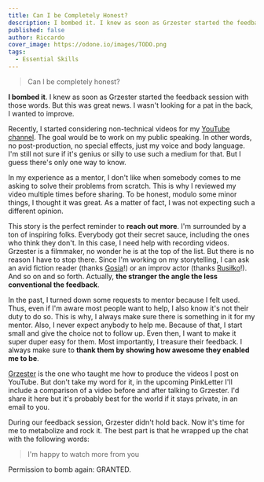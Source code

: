 ```yaml
---
title: Can I be Completely Honest?
description: I bombed it. I knew as soon as Grzester started the feedback session with those words. But this was great news. I wasn't looking for a pat in the back, I wanted to improve.
published: false
author: Riccardo
cover_image: https://odone.io/images/TODO.png
tags:
  - Essential Skills
---
```


> Can I be completely honest?

**I bombed it**. I knew as soon as Grzester started the feedback session with those words. But this was great news. I wasn't looking for a pat in the back, I wanted to improve.

Recently, I started considering non-technical videos for my [YouTube channel](https://www.youtube.com/channel/UCqoYTAX09Ico3T_NCRy-iSg). The goal would be to work on my public speaking. In other words, no post-production, no special effects, just my voice and body language. I'm still not sure if it's genius or silly to use such a medium for that. But I guess there's only one way to know.

In my experience as a mentor, I don't like when somebody comes to me asking to solve their problems from scratch. This is why I reviewed my video multiple times before sharing. To be honest, modulo some minor things, I thought it was great. As a matter of fact, I was not expecting such a different opinion.

This story is the perfect reminder to **reach out more**. I'm surrounded by a ton of inspiring folks. Everybody got their secret sauce, including the ones who think they don't. In this case, I need help with recording videos. Grzester is a filmmaker, no wonder he is at the top of the list. But there is no reason I have to stop there. Since I'm working on my storytelling, I can ask an avid fiction reader (thanks [Gosia](https://www.instagram.com/designaur/)!) or an improv actor (thanks [Rusiłko](https://www.linkedin.com/in/rusilko)!). And so on and so forth. Actually, **the stranger the angle the less conventional the feedback**.

In the past, I turned down some requests to mentor because I felt used. Thus, even if I'm aware most people want to help, I also know it's not their duty to do so. This is why, I always make sure there is something in it for my mentor. Also, I never expect anybody to help me. Because of that, I start small and give the choice not to follow up. Even then, I want to make it super duper easy for them. Most importantly, I treasure their feedback. I always make sure to **thank them by showing how awesome they enabled me to be**.

[Grzester](https://www.linkedin.com/in/grzegorz-jedo-759388112) is the one who taught me how to produce the videos I post on YouTube. But don't take my word for it, in the upcoming PinkLetter I'll include a comparison of a video before and after talking to Grzester. I'd share it here but it's probably best for the world if it stays private, in an email to you.

During our feedback session, Grzester didn't hold back. Now it's time for me to metabolize and rock it. The best part is that he wrapped up the chat with the following words:

> I'm happy to watch more from you

Permission to bomb again: GRANTED.
